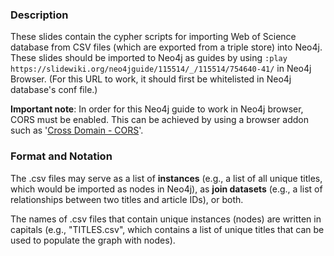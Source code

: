 ### Description 
These slides contain the cypher scripts for importing Web of Science database from CSV files (which are exported from a triple store) into Neo4j. These slides should be imported to Neo4j as guides by using `:play https://slidewiki.org/neo4jguide/115514/_/115514/754640-41/` in Neo4j Browser. (For this URL to work, it should first be whitelisted in Neo4j database's conf file.) 

**Important note**: In order for this Neo4j guide to work in Neo4j browser, CORS must be enabled. This can be achieved by using a browser addon such as '[Cross Domain - CORS](https://addons.mozilla.org/en-US/firefox/addon/cross-domain-cors/)'.

### Format and Notation
The .csv files may serve as a list of **instances** (e.g., a list of all unique titles, which would be imported as nodes in Neo4j), as **join datasets** (e.g., a list of relationships between two titles and article IDs), or both.

The names of .csv files that contain unique instances (nodes) are written in capitals (e.g., "TITLES.csv", which contains a list of unique titles that can be used to populate the graph with nodes).
